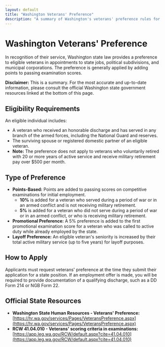 ```yaml
---
layout: default
title: "Washington Veterans' Preference"
description: "A summary of Washington's veterans' preference rules for state employment."
---
```


# Washington Veterans' Preference

In recognition of their service, Washington state law provides a preference to eligible veterans in appointments to state jobs, political subdivisions, and municipal corporations. The preference is generally applied by adding points to passing examination scores.

**Disclaimer:** This is a summary. For the most accurate and up-to-date information, please consult the official Washington state government resources linked at the bottom of this page.

## Eligibility Requirements

An eligible individual includes:
*   A veteran who received an honorable discharge and has served in any branch of the armed forces, including the National Guard and reserves.
*   The surviving spouse or registered domestic partner of an eligible veteran.
*   **Note:** The preference does not apply to veterans who voluntarily retired with 20 or more years of active service and receive military retirement pay over $500 per month.

## Type of Preference

*   **Points-Based:** Points are added to passing scores on competitive examinations for initial employment.
    *   **10%** is added for a veteran who served during a period of war or in an armed conflict and is not receiving military retirement.
    *   **5%** is added for a veteran who did not serve during a period of war or in an armed conflict, or who is receiving military retirement.
*   **Promotional Preference:** A 5% preference is added to the first promotional examination score for a veteran who was called to active duty while already employed by the state.
*   **Layoff Preference:** An eligible veteran's seniority is increased by their total active military service (up to five years) for layoff purposes.

## How to Apply

Applicants must request veterans' preference at the time they submit their application for a state position. If an employment offer is made, you will be required to provide documentation of a qualifying discharge, such as a DD Form 214 or NGB Form 22.

## Official State Resources

*   **Washington State Human Resources - Veterans' Preference:** [https://hr.wa.gov/services/Pages/VeteransPreference.aspx](https://hr.wa.gov/services/Pages/VeteransPreference.aspx)
*   **RCW 41.04.010 - Veterans' scoring criteria in examinations:** [https://app.leg.wa.gov/RCW/default.aspx?cite=41.04.010](https://app.leg.wa.gov/RCW/default.aspx?cite=41.04.010)
